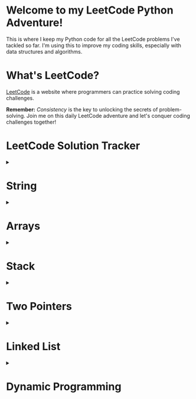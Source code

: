 # Welcome to my LeetCode Python Adventure!

This is where I keep my Python code for all the LeetCode problems I've tackled so far. I'm using this to improve my coding skills, especially with data structures and algorithms.

# What's LeetCode?

[LeetCode](https://leetcode.com/) is a website where programmers can practice solving coding challenges.

**Remember:** _Consistency_ is the key to unlocking the secrets of problem-solving. Join me on this daily LeetCode adventure and let's conquer coding challenges together!

# LeetCode Solution Tracker

<details>
  <summary><h1>String</h1></summary>

| **S#** | **Question#** |                             **Difficulty**                                    |                                         **Questions**                                                                                          |                                                                 **Solutions**                                                                                                         |
| :----: | :-----------: | :----------------------------------------------------------------------: | :-------------------------------------------------------------------------------------------------------------------------------------------:  | :----------------------------------------------------------------------------------------------------:                                                                                     |
| **01** |      771      | <img src='https://img.shields.io/badge/Easy-darkcyan' alt='Easy'/>       | [Jewels and Stones](https://leetcode.com/problems/jewels-and-stones/)                                                                          | [Jewels and Stones](https://leetcode.com/submissions/detail/1258744687/)                                                                                                                   |
| **02** |      520      | <img src='https://img.shields.io/badge/Easy-darkcyan' alt='Easy'/>       | [Detect Capital](https://leetcode.com/problems/detect-capital/)                                                                                | [Detect Capital](https://leetcode.com/submissions/detail/1258719995/)                                                                                                                      |
| **03** |     2129      | <img src='https://img.shields.io/badge/Easy-darkcyan' alt='Easy'/>       | [Capitalize the Title](https://leetcode.com/problems/capitalize-the-title/)                                                                    | [Capitalize the Title](https://leetcode.com/submissions/detail/1264065876/)                                                                                                                |
| **04** |      557      | <img src='https://img.shields.io/badge/Easy-darkcyan' alt='Easy'/>       | [Reverse Words in a String III](https://leetcode.com/problems/reverse-words-in-a-string-iii/)                                                  | [Reverse Words in a String III](https://leetcode.com/submissions/detail/1265807621/)                                                                                                       |
| **05** |      434      | <img src='https://img.shields.io/badge/Easy-darkcyan' alt='Easy'/>       | [Number of Segments in a String](https://leetcode.com/problems/number-of-segments-in-a-string/)                                                | [Number of Segments in a String](https://leetcode.com/submissions/detail/1266650872/)                                                                                                      |
| **06** |     3120      | <img src='https://img.shields.io/badge/Easy-darkcyan' alt='Easy'/>       | [Count the Number of Special Characters I](https://leetcode.com/problems/count-the-number-of-special-characters-i/)                            | [Count the Number of Special Characters I](https://leetcode.com/submissions/detail/1264767081/)                                                                                            |
| **07** |      709      | <img src='https://img.shields.io/badge/Easy-darkcyan' alt='Easy'/>       | [To Lower Case](https://leetcode.com/problems/to-lower-case/)                                                                                  | [To Lower Case](https://leetcode.com/submissions/detail/1267302850/)                                                                                                                       |
| **08** |      415      | <img src='https://img.shields.io/badge/Easy-darkcyan' alt='Easy'/>       | [Add Strings](https://leetcode.com/problems/add-strings/description/)                                                                          | [Add Strings](https://leetcode.com/submissions/detail/1270464330/)                                                                                                                         |
| **09** |      28       | <img src='https://img.shields.io/badge/Easy-darkcyan' alt='Easy'/>       | [Find the Index of the First Occurrence in a String](https://leetcode.com/problems/find-the-index-of-the-first-occurrence-in-a-string/)        | [Find the Index of the First Occurrence in a String](https://leetcode.com/submissions/detail/1271444975/)                                                                                  |
| **10** |     2716      | <img src='https://img.shields.io/badge/Easy-darkcyan' alt='Easy'/>       | [Minimize String Length](https://leetcode.com/problems/minimize-string-length/)                                                                | [Minimize String Length](https://leetcode.com/problems/minimize-string-length/submissions/)                                                                                                |
| **11** |      796      | <img src='https://img.shields.io/badge/Easy-darkcyan' alt='Easy'/>       | [Rotate String](https://leetcode.com/problems/rotate-string/)                                                                                  | [Rotate String](https://leetcode.com/submissions/detail/1441590107/)                                                                                                                       |
| **12** |     3110      | <img src='https://img.shields.io/badge/Easy-darkcyan' alt='Easy'/>       | [Score of a String](https://leetcode.com/problems/score-of-a-string/)                                                                          | [Score of a String](https://leetcode.com/submissions/detail/1274357141/)                                                                                                                   |
| **13** |      334      | <img src='https://img.shields.io/badge/Easy-darkcyan' alt='Easy'/>       | [Reverse String](https://leetcode.com/problems/reverse-string/description/)                                                                    | [Reverse String](https://leetcode.com/submissions/detail/1275214461/)                                                                                                                      |
| **14** |      58       | <img src='https://img.shields.io/badge/Easy-darkcyan' alt='Easy'/>       | [Length of Last Word](https://leetcode.com/problems/length-of-last-word/description/)                                                          | [Length of Last Word](https://leetcode.com/submissions/detail/1276505891/)                                                                                                                 |
| **15** |     3136      | <img src='https://img.shields.io/badge/Easy-darkcyan' alt='Easy'/>       | [Valid Word](https://leetcode.com/problems/valid-word/description/)                                                                            | [Valid Word](https://leetcode.com/submissions/detail/1295331034/)                                                                                                                          |
| **16** |      392      | <img src='https://img.shields.io/badge/Easy-darkcyan' alt='Easy'/>       | [Is Subsequence](https://leetcode.com/problems/is-subsequence/)                                                                                | [Is Subsequence](https://leetcode.com/submissions/detail/1295347912/)                                                                                                                      |
| **17** |      67       | <img src='https://img.shields.io/badge/Easy-darkcyan' alt='Easy'/>       | [Add Binary](https://leetcode.com/problems/add-binary/description/)                                                                            | [Add Binary](https://leetcode.com/submissions/detail/1292033255/)                                                                                                                          |
| **18** |      43       | <img src='https://img.shields.io/badge/Medium-darkorange' alt='Medium'/> | [Multiply Strings](https://leetcode.com/problems/multiply-strings/description/)                                                                | [Multiply Strings](https://leetcode.com/submissions/detail/1292015203/)                                                                                                                    |
| **19** |      2785     | <img src='https://img.shields.io/badge/Medium-darkorange' alt='Medium'/> | [Sort Vowels in a String](https://leetcode.com/problems/sort-vowels-in-a-string/description/)                                                  | [Sort Vowels in a String](https://leetcode.com/submissions/detail/1318780724/)                                                                                                             |
| **20** |      345      | <img src='https://img.shields.io/badge/Easy-darkcyan' alt='Easy'/>       | [Reverse Vowels of a String](https://leetcode.com/problems/reverse-vowels-of-a-string/description/)                                            | [Reverse Vowels of a String](https://leetcode.com/problems/reverse-vowels-of-a-string/submissions/1460768394/)                                                                             |                            
| **21** |     2937      | <img src='https://img.shields.io/badge/Easy-darkcyan' alt='Easy'/>       | [Make Three Strings Equal](https://leetcode.com/problems/make-three-strings-equal/description/)                                                | [Make Three Strings Equal](https://leetcode.com/problems/make-three-strings-equal/submissions/1334381520/)                                                                                 |  
| **22** |      151      | <img src='https://img.shields.io/badge/Medium-darkorange' alt='Medium'/> | [Reverse Words in a String](https://leetcode.com/problems/reverse-words-in-a-string/description/)                                              | [Reverse Words in a String](https://leetcode.com/submissions/detail/1335950671/)                                                                                                           |  
| **23** |     3046      | <img src='https://img.shields.io/badge/Easy-darkcyan' alt='Easy'/>       | [Split the Array](https://leetcode.com/problems/split-the-array/description/)                                                                  | [Split the Array](https://leetcode.com/problems/split-the-array/submissions/1337027927/)                                                                                                   |  
| **24** |     2788      | <img src='https://img.shields.io/badge/Easy-darkcyan' alt='Easy'/>       | [Split Strings by Separator](https://leetcode.com/problems/split-strings-by-separator/description/)                                            | [Split Strings by Separator](https://leetcode.com/problems/split-strings-by-separator/submissions/1337039891/)                                                                             |  
| **25** |     500       | <img src='https://img.shields.io/badge/Easy-darkcyan' alt='Easy'/>       | [Keyboard Row](https://leetcode.com/problems/keyboard-row/description/)                                                                        | [Keyboard Row](https://leetcode.com/submissions/detail/1338509803/)                                                                                                                        |  
| **26** |     819       | <img src='https://img.shields.io/badge/Easy-darkcyan' alt='Easy'/>       | [Most Common Word](https://leetcode.com/problems/most-common-word/)                                                                            | [Most Common Word](https://leetcode.com/submissions/detail/1339197713/)                                                                                                                    |  
| **27** |     412       | <img src='https://img.shields.io/badge/Easy-darkcyan' alt='Easy'/>       | [Fizz Buzz](https://leetcode.com/problems/fizz-buzz/description/)                                                                              | [Fizz Buzz](https://leetcode.com/problems/fizz-buzz/description/)                                                                                                                          |  
| **28** |     1408      | <img src='https://img.shields.io/badge/Easy-darkcyan' alt='Easy'/>       | [String Matching in an Array](https://leetcode.com/problems/string-matching-in-an-array/description/)                                          | [String Matching in an Array](https://leetcode.com/problems/string-matching-in-an-array/submissions/1358983174/)                                                                           |  
| **29** |     1689      | <img src='https://img.shields.io/badge/Easy-darkcyan' alt='Easy'/>       | [Count the Number of Consistent Strings](https://leetcode.com/problems/count-the-number-of-consistent-strings/description/)                    | [Count the Number of Consistent Strings](https://leetcode.com/problems/count-the-number-of-consistent-strings/submissions/1369057004/)                                                     |  
| **30** |     2490      | <img src='https://img.shields.io/badge/Easy-darkcyan' alt='Easy'/>       | [Circular Sentence](https://leetcode.com/problems/circular-sentence/description/)                                                              | [Circular Sentence](https://leetcode.com/problems/circular-sentence/submissions/1440818220/)                                                                                               |  
| **31** |     242       | <img src='https://img.shields.io/badge/Easy-darkcyan' alt='Easy'/>       | [Valid Anagram](https://leetcode.com/problems/valid-anagram/description/)                                                                      | [Valid Anagram](https://leetcode.com/problems/valid-anagram/submissions/1441608840/)                                                                                                       |  
| **32** |     884       | <img src='https://img.shields.io/badge/Easy-darkcyan' alt='Easy'/>       | [Uncommon Words from Two Sentences](https://leetcode.com/problems/uncommon-words-from-two-sentences/)                                          | [Uncommon Words from Two Sentences](https://leetcode.com/problems/uncommon-words-from-two-sentences/submissions/1444996622/)                                                               |  
| **33** |     2678      | <img src='https://img.shields.io/badge/Easy-darkcyan' alt='Easy'/>       | [Number of Senior Citizens](https://leetcode.com/problems/number-of-senior-citizens/description/)                                              | [Number of Senior Citizens](https://leetcode.com/problems/number-of-senior-citizens/submissions/1451435497/)                                                                               |  
| **34** |     1910      | <img src='https://img.shields.io/badge/Medium-darkorange' alt='Medium'/> | [Remove All Occurrences of a Substring](https://leetcode.com/problems/remove-all-occurrences-of-a-substring/description/)                      | [Remove All Occurrences of a Substring](https://leetcode.com/problems/remove-all-occurrences-of-a-substring/submissions/1452430160/)                                                       |  
| **35** |     1967      | <img src='https://img.shields.io/badge/Easy-darkcyan' alt='Easy'/>       | [Number of Strings That Appear as Substrings in Word](https://leetcode.com/problems/number-of-strings-that-appear-as-substrings-in-word/)      | [Number of Strings That Appear as Substrings in Word](https://leetcode.com/problems/number-of-strings-that-appear-as-substrings-in-word/submissions/1452637786/)                           |  
| **36** |     1455      | <img src='https://img.shields.io/badge/Easy-darkcyan' alt='Easy'/>       | [Check If a Word Occurs As a Prefix....](https://leetcode.com/problems/check-if-a-word-occurs-as-a-prefix-of-any-word-in-a-sentence/)          | [Check If a Word Occurs As a Prefix of Any Word in a Sentence](https://leetcode.com/problems/check-if-a-word-occurs-as-a-prefix-of-any-word-in-a-sentence/submissions/1452706356/)         |  
| **37** |     551       | <img src='https://img.shields.io/badge/Easy-darkcyan' alt='Easy'/>       | [Student Attendance Record I](https://leetcode.com/problems/student-attendance-record-i/description/ )                                         | [Student Attendance Record I](https://leetcode.com/problems/student-attendance-record-i/submissions/1453543466/)                                                                           |  
| **38** |     1556      | <img src='https://img.shields.io/badge/Easy-darkcyan' alt='Easy'/>       | [Thousand Separator](https://leetcode.com/problems/thousand-separator/description/)                                                            | [Thousand Separator](https://leetcode.com/problems/thousand-separator/submissions/1454393684/)                                                                                             |  
| **39** |     1624      | <img src='https://img.shields.io/badge/Easy-darkcyan' alt='Easy'/>       | [Largest Substring Between Two Equal Characters](https://leetcode.com/problems/largest-substring-between-two-equal-characters/description/)    | [Largest Substring Between Two Equal Characters](https://leetcode.com/problems/largest-substring-between-two-equal-characters/submissions/1456087802/)                                     |  
| **40** |     1694      | <img src='https://img.shields.io/badge/Easy-darkcyan' alt='Easy'/>       | [Reformat Phone Number](https://leetcode.com/problems/reformat-phone-number/description/)                                                      | [Reformat Phone Number](https://leetcode.com/problems/reformat-phone-number/submissions/1456096281/)                                                                                       |  
| **41** |     1374      | <img src='https://img.shields.io/badge/Easy-darkcyan' alt='Easy'/>       | [Generate a String With Characters....](https://leetcode.com/problems/generate-a-string-with-characters-that-have-odd-counts/description/)     | [Generate a String With Characters That Have Odd Counts](https://leetcode.com/problems/generate-a-string-with-characters-that-have-odd-counts/submissions/1456105433/)                     |                                           
| **42** |     929       | <img src='https://img.shields.io/badge/Easy-darkcyan' alt='Easy'/>       | [Unique Email Addresses](https://leetcode.com/problems/unique-email-addresses/description/)                                                    | [Unique Email Addresses](https://leetcode.com/problems/unique-email-addresses/submissions/1459079109/)                                                                                     |                                           
| **43** |     2062      | <img src='https://img.shields.io/badge/Easy-darkcyan' alt='Easy'/>       | [Count Vowel Substrings of a String](https://leetcode.com/problems/count-vowel-substrings-of-a-string/)                                        | [Count Vowel Substrings of a String](https://leetcode.com/problems/count-vowel-substrings-of-a-string/submissions/1459089418/)                                                             |                                           
</details>


<details> 
  <summary><h1>Arrays</h1></summary>

| **S#** | **Question#** |                                **Difficulty**                                 |                                                    **Questions**                                                                               |                                                                            **Solutions**                                                                             
| :----: | :-----------: | :----------------------------------------------------------------------: | :-------------------------------------------------------------------------------------------------------------------:                          | :--------------------------------------------------------------------------------------------------------------:                                            |
| **01** |       1       |    <img src='https://img.shields.io/badge/Easy-darkcyan' alt='Easy'/>    | [Two Sum](https://leetcode.com/problems/two-sum/)                                                                                              | [Two Sum](https://leetcode.com/submissions/detail/1258265856/)                                                                                              |
| **02** |     1929      |    <img src='https://img.shields.io/badge/Easy-darkcyan' alt='Easy'/>    | [Concatenation of Array](https://leetcode.com/problems/concatenation-of-array/)                                                                | [Concatenation of Array](https://leetcode.com/submissions/detail/1259163870/)                                                                               |
| **03** |      217      |    <img src='https://img.shields.io/badge/Easy-darkcyan' alt='Easy'/>    | [Contains Duplicate](https://leetcode.com/problems/contains-duplicate/)                                                                        | [Contains Duplicate](https://leetcode.com/submissions/detail/1259278920/)                                                                                   |
| **04** |      448      |    <img src='https://img.shields.io/badge/Easy-darkcyan' alt='Easy'/>    | [Find All Numbers Disappeared in an Array](https://leetcode.com/problems/find-all-numbers-disappeared-in-an-array/)                            | [Find All Numbers Disappeared in an Array](https://leetcode.com/submissions/detail/1262352233/)                                                             |
| **05** |      378      | <img src='https://img.shields.io/badge/Medium-darkorange' alt='Medium'/> | [Kth Smallest Element in a Sorted Matrix](https://leetcode.com/problems/kth-smallest-element-in-a-sorted-matrix/)                              | [Kth Smallest Element in a Sorted Matrix](https://leetcode.com/submissions/detail/1264708997/)                                                              |
| **06** |     1822      |    <img src='https://img.shields.io/badge/Easy-darkcyan' alt='Easy'/>    | [Sign of the Product of an Array](https://leetcode.com/problems/sign-of-the-product-of-an-array/)                                              | [Sign of the Product of an Array](https://leetcode.com/submissions/detail/1261362961/)                                                                      |                                                                                                                                                                    
| **07** |     2089      |    <img src='https://img.shields.io/badge/Easy-darkcyan' alt='Easy'/>    | [Find Target Indices After Sorting Array](https://leetcode.com/problems/find-target-indices-after-sorting-array/)                              | [Find Target Indices After Sorting Array](https://leetcode.com/submissions/detail/1258736773/)                                                              |                                                                                                                                                
| **08** |     1470      |    <img src='https://img.shields.io/badge/Easy-darkcyan' alt='Easy'/>    | [Shuffle the Array](https://leetcode.com/problems/shuffle-the-array/)                                                                          | [Shuffle the Array](https://leetcode.com/submissions/detail/1259173945/)                                                                                    |                                                                                                    
| **09** |      26       |    <img src='https://img.shields.io/badge/Easy-darkcyan' alt='Easy'/>    | [Remove Duplicates from Sorted Array](https://leetcode.com/problems/remove-duplicates-from-sorted-array/)                                      | [Remove Duplicates from Sorted Array](https://leetcode.com/submissions/detail/1259797632/)                                                                  |                                                                                                          
| **10** |     2215      |    <img src='https://img.shields.io/badge/Easy-darkcyan' alt='Easy'/>    | [Find the Difference of Two Arrays](https://leetcode.com/problems/find-the-difference-of-two-arrays/)                                          | [Find the Difference of Two Arrays](https://leetcode.com/submissions/detail/1260562706/)                                                                    |                                                                 
| **11** |      169      |    <img src='https://img.shields.io/badge/Easy-darkcyan' alt='Easy'/>    | [Majority Element](https://leetcode.com/problems/majority-element/)                                                                            | [Majority Elemnet](https://leetcode.com/submissions/detail/1262373152/)                                                                                     |                                                         
| **12** |      75       | <img src='https://img.shields.io/badge/Medium-darkorange' alt='Medium'/> | [Sort Colors](https://leetcode.com/problems/sort-colors/)                                                                                      | [Sort Colors](https://leetcode.com/submissions/detail/1261357260/)                                                                                          |                                                          
| **13** |     1480      |    <img src='https://img.shields.io/badge/Easy-darkcyan' alt='Easy'/>    | [Running Sum of 1d Array](https://leetcode.com/problems/running-sum-of-1d-array/)                                                              | [Running Sum of 1d Array](https://leetcode.com/submissions/detail/1257885355/)                                                                              |                                                                     
| **14** |     1295      |    <img src='https://img.shields.io/badge/Easy-darkcyan' alt='Easy'/>    | [Find Numbers with Even Number of Digits](https://leetcode.com/problems/find-numbers-with-even-number-of-digits/)                              | [Find Numbers with Even Number of Digits](https://leetcode.com/submissions/detail/1258736668/)                                                              |
| **15** |      349      |    <img src='https://img.shields.io/badge/Easy-darkcyan' alt='Easy'/>    | [Intersection of Two Arrays](https://leetcode.com/problems/intersection-of-two-arrays/)                                                        | [Intersection of Two Arrays](https://leetcode.com/submissions/detail/1265884785/)                                                                           |
| **16** |      1365     |    <img src='https://img.shields.io/badge/Easy-darkcyan' alt='Easy'/>    | [How Many Numbers Are Smaller Than the Current Number](https://leetcode.com/problems/how-many-numbers-are-smaller-than-the-current-number/)    | [How Many Numbers Are Smaller Than the Current Number](https://leetcode.com/submissions/detail/1269472108/)                                                 | 
| **17** |      136      |    <img src='https://img.shields.io/badge/Easy-darkcyan' alt='Easy'/>    | [Single Number](https://leetcode.com/problems/single-number/description/)                                                                      | [Single Number](https://leetcode.com/submissions/detail/1275243818/)                                                                                        |
| **18** |      268      |    <img src='https://img.shields.io/badge/Easy-darkcyan' alt='Easy'/>    | [Missing Number](https://leetcode.com/problems/missing-number/description/)                                                                    | [Missing Number](https://leetcode.com/submissions/detail/1275243818/)                                                                                       |
| **19** |     2489      | <img src='https://img.shields.io/badge/Medium-darkorange' alt='Medium'/> | [Append Characters to String to Make Subsequence](https://leetcode.com/problems/append-characters-to-string-to-make-subsequence/description/)  | [Append Characters to String to Make Subsequence](https://leetcode.com/submissions/detail/1276476036/)                                                      |
| **20** |      260      | <img src='https://img.shields.io/badge/Medium-darkorange' alt='Medium'/> | [Single Number III](https://leetcode.com/problems/single-number-iii/description/)                                                              | [Single Number III](https://leetcode.com/submissions/detail/1276926025/)                                                                                    |
| **21** |      287      | <img src='https://img.shields.io/badge/Medium-darkorange' alt='Medium'/> | [Find the Duplicate Number](https://leetcode.com/problems/find-the-duplicate-number/)                                                          | [Find the Duplicate Number](https://leetcode.com/submissions/detail/1320380206/)                                                                            |
| **22** |      3151     |    <img src='https://img.shields.io/badge/Easy-darkcyan' alt='Easy'/>    | [Special Array I](https://leetcode.com/problems/special-array-i/description/)                                                                  | [ Special Array I](https://leetcode.com/problems/special-array-i/submissions/1331564805/)                                                                   |
| **23** |      330      |    <img src='https://img.shields.io/badge/Hard-darkred' alt='Hard'/>     | [Patching Array](https://leetcode.com/problems/patching-array/description)                                                                     | [ Patching Array](https://leetcode.com/problems/patching-array/submissions/1290226837/)                                                                     |
| **24** |      238      | <img src='https://img.shields.io/badge/Medium-darkorange' alt='Medium'/> | [Product of Array Except Self](https://leetcode.com/problems/product-of-array-except-self/description/)                                        | [ Product of Array Except Self](https://leetcode.com/problems/product-of-array-except-self/submissions/1340828923/)                                         |
| **25** |      1913     |    <img src='https://img.shields.io/badge/Easy-darkcyan' alt='Easy'/>    | [Maximum Product Difference Between Two Pairs](https://leetcode.com/problems/maximum-product-difference-between-two-pairs/description/)        | [ Maximum Product Difference Between Two Pairs](https://leetcode.com/submissions/detail/1349016297/)                                                        |
| **26** |     1859      |    <img src='https://img.shields.io/badge/Easy-darkcyan' alt='Easy'/>    | [Sorting the Sentence](https://leetcode.com/problems/sorting-the-sentence/description/)                                                        | [Sorting the Sentence](https://leetcode.com/problems/sorting-the-sentence/submissions/1353154203/)                                                          |
| **27** |     35        |    <img src='https://img.shields.io/badge/Easy-darkcyan' alt='Easy'/>    | [Search Insert Position](https://leetcode.com/problems/search-insert-position/description/)                                                    | [Search Insert Position](https://leetcode.com/problems/search-insert-position/submissions/1447766205/)                                                      |
| **28** |     830       |    <img src='https://img.shields.io/badge/Easy-darkcyan' alt='Easy'/>    | [Positions of Large Groups](https://leetcode.com/problems/positions-of-large-groups/description/)                                              | [Positions of Large Groups](https://leetcode.com/problems/positions-of-large-groups/submissions/1386584313/)                                                |
| **29** |     643       |    <img src='https://img.shields.io/badge/Easy-darkcyan' alt='Easy'/>    | [Maximum Average Subarray I](https://leetcode.com/problems/maximum-average-subarray-i/description/)                                            | [Maximum Average Subarray I](https://leetcode.com/submissions/detail/1432641823/)                                                                           |
| **30** |    3011       |    <img src='https://img.shields.io/badge/Easy-darkcyan' alt='Easy'/>    | [Find if Array Can Be Sorted](https://leetcode.com/problems/find-if-array-can-be-sorted/description/)                                          | [Find if Array Can Be Sorted](https://leetcode.com/submissions/detail/1444894390/)                                                                          |
| **31** |    1748       |    <img src='https://img.shields.io/badge/Easy-darkcyan' alt='Easy'/>    | [Sum of Unique Elements](https://leetcode.com/problems/sum-of-unique-elements/description/)                                                    | [Sum of Unique Elements](https://leetcode.com/problems/sum-of-unique-elements/submissions/1452459598/)                                                      |
| **32** |    2114       |    <img src='https://img.shields.io/badge/Easy-darkcyan' alt='Easy'/>    | [Maximum Number of Words Found in Sentences](https://leetcode.com/problems/maximum-number-of-words-found-in-sentences/description/)            | [Maximum Number of Words Found in Sentences](https://leetcode.com/problems/maximum-number-of-words-found-in-sentences/submissions/1452667528/)              |
| **33** |    2185       |    <img src='https://img.shields.io/badge/Easy-darkcyan' alt='Easy'/>    | [Counting Words With a Given Prefix](https://leetcode.com/problems/counting-words-with-a-given-prefix/description/)                            | [Counting Words With a Given Prefix](https://leetcode.com/problems/counting-words-with-a-given-prefix/submissions/1452677745/)                              |
| **34** |    2255       |    <img src='https://img.shields.io/badge/Easy-darkcyan' alt='Easy'/>    | [Count Prefixes of a Given String](https://leetcode.com/problems/count-prefixes-of-a-given-string/description/)                                | [Count Prefixes of a Given String](https://leetcode.com/problems/count-prefixes-of-a-given-string/submissions/1452691088/)                                  |
| **35** |    2496       |    <img src='https://img.shields.io/badge/Easy-darkcyan' alt='Easy'/>    | [Maximum Value of a String in an Array](https://leetcode.com/problems/maximum-value-of-a-string-in-an-array/description/)                      | [Maximum Value of a String in an Array](https://leetcode.com/problems/maximum-value-of-a-string-in-an-array/submissions/1452723613/)                        |
| **36** |     41        |    <img src='https://img.shields.io/badge/Hard-darkred' alt='Hard'/>     | [First Missing Positive](https://leetcode.com/problems/first-missing-positive/description/)                                                    | [First Missing Positive](https://leetcode.com/problems/first-missing-positive/submissions/1453525294/)                                                      |
| **36** |    2085       |    <img src='https://img.shields.io/badge/Easy-darkcyan' alt='Easy'/>     | [Count Common Words With One Occurrence](https://leetcode.com/problems/count-common-words-with-one-occurrence/)                                | [Count Common Words With One Occurrence](https://leetcode.com/problems/count-common-words-with-one-occurrence/submissions/1457111274/)                      |
| **37** |    2032       |    <img src='https://img.shields.io/badge/Easy-darkcyan' alt='Easy'/>     | [Two Out of Three](https://leetcode.com/problems/two-out-of-three/description/)                                                                | [Two Out of Three](https://leetcode.com/problems/two-out-of-three/submissions/1457128502/)                                                                  |


</details>


<details>
  <summary><h1>Stack</h1></summary>

| **S#** | **Question#** |                                **Difficulty**                                 |                                                **Questions**                                                                                   |                                                     **Solutions**                                                                           |
| :----: | :-----------: | :----------------------------------------------------------------------: | :-------------------------------------------------------------------------------------------------------------------------------------------:  | :-------------------------------------------------------------------------------------------------------------:                                  |
| **01** |     1441      | <img src='https://img.shields.io/badge/Medium-darkorange' alt='Medium'/> | [Build an Array With Stack Operations](https://leetcode.com/problems/build-an-array-with-stack-operations/)                                    | [Build an Array With Stack Operations](https://leetcode.com/submissions/detail/1258282185/)                                                      |
| **02** |     2390      | <img src='https://img.shields.io/badge/Medium-darkorange' alt='Medium'/> | [Removing Stars From a String](https://leetcode.com/problems/removing-stars-from-a-string/)                                                    | [Removing Stars From a String](https://leetcode.com/submissions/detail/1263249505/)                                                              |    
| **03** |     844       | <img src='https://img.shields.io/badge/Easy-darkcyan' alt='Easy'/>       | [Backspace String Compare](https://leetcode.com/problems/backspace-string-compare/description/)                                                | [Backspace String Compare](https://leetcode.com/problems/backspace-string-compare/submissions/1324152891/)                                       |                  
| **04** |     3174      | <img src='https://img.shields.io/badge/Easy-darkcyan' alt='Easy'/>       | [Clear-digits](https://leetcode.com/problems/clear-digits/)                                                                                    | [Clear-digits](https://leetcode.com/problems/clear-digits/submissions/1444675048/)                                                               |               
| **05** |     1544      | <img src='https://img.shields.io/badge/Easy-darkcyan' alt='Easy'/>       | [Make The String Great](https://leetcode.com/problems/make-the-string-great/description/)                                                      | [Make The String Great](https://leetcode.com/submissions/detail/1446689675/)                                                                     | 
| **06** |     1081      | <img src='https://img.shields.io/badge/Medium-darkorange' alt='Medium'/> | [Smallest Subsequence of Distinct Characters](https://leetcode.com/problems/smallest-subsequence-of-distinct-characters/description/)          | [Smallest Subsequence of Distinct Characters](https://leetcode.com/problems/smallest-subsequence-of-distinct-characters/submissions/1448841239/) |                   
| **07** |     1209      | <img src='https://img.shields.io/badge/Medium-darkorange' alt='Medium'/> | [Remove All Adjacent Duplicates in String II](https://leetcode.com/problems/remove-all-adjacent-duplicates-in-string-ii/description/)          | [Remove All Adjacent Duplicates in String II](https://leetcode.com/problems/remove-all-adjacent-duplicates-in-string-ii/submissions/1451448212/) |                   
</details>



<details>
  <summary><h1>Two Pointers</h1></summary>

| **S#** | **Question#** |                                **Difficulty**                                 |                                                **Questions**                                                                              |                                                     **Solutions**                                                                                                             |
| :----: | :-----------: | :----------------------------------------------------------------------: | :-------------------------------------------------------------------------------------------------------------------------------------------:  | :---------------------------------------------------------------------------------------------------------------------------------------------------------------------------: |
| **01** |       283     | <img src='https://img.shields.io/badge/Easy-darkcyan' alt='Easy'/>       | [Move Zeroes](https://leetcode.com/problems/move-zeroes/description/)                                                                          | [Move Zeroes](https://leetcode.com/submissions/detail/1321388819/)                                                                                                            |
| **02** |       917     | <img src='https://img.shields.io/badge/Easy-darkcyan' alt='Easy'/>       | [Reverse Only Letters](https://leetcode.com/problems/reverse-only-letters/description/)                                                        | [Reverse Only Letters](https://leetcode.com/problems/reverse-only-letters/submissions/1322607325/)                                                                            |
| **03** |       26      | <img src='https://img.shields.io/badge/Easy-darkcyan' alt='Easy'/>       | [Remove Duplicates from Sorted Array](https://leetcode.com/problems/remove-duplicates-from-sorted-array/description/)                          | [Remove Duplicates from Sorted Array](https://leetcode.com/submissions/detail/1324123246/)                                                                                    |
| **04** |       219     | <img src='https://img.shields.io/badge/Easy-darkcyan' alt='Easy'/>       | [Contains Duplicate II](https://leetcode.com/problems/contains-duplicate-ii/description/)                                                      | [Contains Duplicate II](https://leetcode.com/submissions/detail/1365747192/)                                                                                                  |
| **05** |      1750     | <img src='https://img.shields.io/badge/Medium-darkorange' alt='Medium'/> | [Minimum Length of String After....](https://leetcode.com/problems/minimum-length-of-string-after-deleting-similar-ends/description/)          | [Minimum Length of String After Deleting Similar Ends](https://leetcode.com/problems/minimum-length-of-string-after-deleting-similar-ends/submissions/1461758594/)            |
| **06** |       443     | <img src='https://img.shields.io/badge/Medium-darkorange' alt='Medium'/> | [String Compression](https://leetcode.com/problems/string-compression/description/)                                                            | [String Compression](https://leetcode.com/problems/string-compression/submissions/1462552847/)                                                                                |
| **07** |       167     | <img src='https://img.shields.io/badge/Medium-darkorange' alt='Medium'/> | [Two Sum II - Input Array Is Sorted](https://leetcode.com/problems/two-sum-ii-input-array-is-sorted/description/)                              | [Two Sum II - Input Array Is Sorted](https://leetcode.com/problems/two-sum-ii-input-array-is-sorted/submissions/1463428234/)                                                  |

</details>


<details>
  <summary><h1>Linked List</h1></summary>

| **S#** | **Question#** |                                **Difficulty**                                 |                                                **Questions**                                                                                   |                                                     **Solutions**                                                                               |
| :----: | :-----------: | :----------------------------------------------------------------------: | :-------------------------------------------------------------------------------------------------------------------------------------------:  | :-------------------------------------------------------------------------------------------------------------:                                      |
| **01** |       876     | <img src='https://img.shields.io/badge/Easy-darkcyan' alt='Easy'/>       | [Middle node of the linked list](https://leetcode.com/problems/middle-of-the-linked-list/description/)                                         | [Middle node of the linked list](https://leetcode.com/submissions/detail/1355030579/)                                                                |
| **02** |       206     | <img src='https://img.shields.io/badge/Easy-darkcyan' alt='Easy'/>       | [Reverse Linked List](https://leetcode.com/problems/reverse-linked-list/description/)                                                          | [Reverse Linked List](https://leetcode.com/submissions/detail/1361411532/)                                                                           |
| **03** |       83      | <img src='https://img.shields.io/badge/Easy-darkcyan' alt='Easy'/>       | [Remove Duplicates from Sorted List](https://leetcode.com/problems/remove-duplicates-from-sorted-list/description/)                            | [Remove Duplicates from Sorted List](https://leetcode.com/problems/remove-duplicates-from-sorted-list/submissions/1464775713/)                       |
| **04** |       203     | <img src='https://img.shields.io/badge/Easy-darkcyan' alt='Easy'/>       | [Remove Linked List Elements](https://leetcode.com/problems/remove-linked-list-elements/description/)                                          | [Remove Linked List Elements](https://leetcode.com/submissions/detail/1383140432/)                                                                   |
</details>


<details>
  <summary><h1>Dynamic Programming</h1></summary>

| **S#** | **Question#** |                                **Difficulty**                                 |                                                **Questions**                                                                                        |                                                     **Solutions**                                               |
| :----: | :-----------: | :----------------------------------------------------------------------:      | :-------------------------------------------------------------------------------------------------------------------------------------------:       | :-------------------------------------------------------------------------------------------------------------: |
| **01** |      1671     | <img src='https://img.shields.io/badge/Hard-darkred' alt='Hard'/>             | [Minimum Number of Removals to Make Mountain Array](https://leetcode.com/problems/minimum-number-of-removals-to-make-mountain-array/description/)   | [Minimum Number of Removals to Make Mountain Array](https://leetcode.com/submissions/detail/1438339445/)        |
  
</details>

